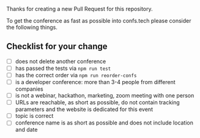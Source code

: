 Thanks for creating a new Pull Request for this repository.

To get the conference as fast as possible into confs.tech please consider the following things.

## Checklist for your change
- [ ] does not delete another conference
- [ ] has passed the tests via `npm run test`
- [ ] has the correct order via `npm run reorder-confs`
- [ ] is a developer conference: more than 3-4 people from different companies
- [ ] is not a webinar, hackathon, marketing, zoom meeting with one person
- [ ] URLs are reachable, as short as possible, do not contain tracking parameters and the website is dedicated for this event
- [ ] topic is correct
- [ ] conference name is as short as possible and does not include location and date
